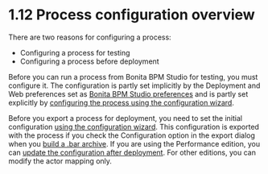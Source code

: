 # 1.12 Process configuration overview

There are two reasons for configuring a process:

* Configuring a process for testing
* Configuring a process before deployment

Before you can run a process from Bonita BPM Studio for testing, you must configure it. The configuration is partly set implicitly by the Deployment and Web 
preferences set as [Bonita BPM Studio preferences](/bonita-bpm-studio-preferences.html) and is partly set explicitly by 
[configuring the process using the configuration wizard](/configuring-a-process.html).

Before you export a process for deployment, you need to set the initial configuration [using the configuration wizard](/configuring-a-process.html). 
This configuration is exported with the process if you check the Configuration option in the export dialog when you 
[build a .bar archive](/import-and-export-a-process.html#build_for_deployment). 
If you are using the Performance edition, you can [update the configuration after deployment](/processes.html). 
For other editions, you can modify the actor mapping only.